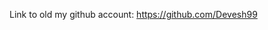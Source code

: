 Link to old my github account: https://github.com/Devesh99

<!---
deveshv-99/deveshv-99 is a ✨ special ✨ repository because its `README.md` (this file) appears on your GitHub profile.
You can click the Preview link to take a look at your changes.
--->
